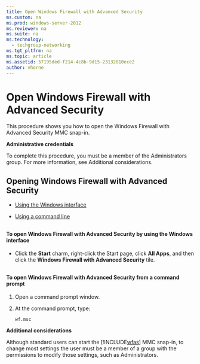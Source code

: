 ```yaml
---
title: Open Windows Firewall with Advanced Security
ms.custom: na
ms.prod: windows-server-2012
ms.reviewer: na
ms.suite: na
ms.technology: 
  - techgroup-networking
ms.tgt_pltfrm: na
ms.topic: article
ms.assetid: 57195ded-f214-4c8b-9d15-23132810ece2
author: vhorne
---
```

# Open Windows Firewall with Advanced Security
This procedure shows you how to open the Windows Firewall with Advanced Security MMC snap\-in.  
  
**Administrative credentials**  
  
To complete this procedure, you must be a member of the Administrators group. For more information, see Additional considerations.  
  
## Opening Windows Firewall with Advanced Security  
  
-   [Using the Windows interface](#bkmk_proc1)  
  
-   [Using a command line](#bkmk_proc2)  
  
## <a name="bkmk_proc1"></a>  
#### To open Windows Firewall with Advanced Security by using the Windows interface  
  
-   Click the **Start** charm, right\-click the Start page, click **All Apps**, and then click the **Windows Firewall with Advanced Security** tile.  
  
## <a name="bkmk_proc2"></a>  
#### To open Windows Firewall with Advanced Security from a command prompt  
  
1.  Open a command prompt window.  
  
2.  At the command prompt, type:  
  
    ```  
    wf.msc  
    ```  
  
**Additional considerations**  
  
Although standard users can start the [!INCLUDE[wfas](../Token/wfas_md.md)] MMC snap\-in, to change most settings the user must be a member of a group with the permissions to modify those settings, such as Administrators.  
  
